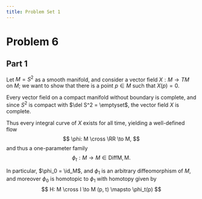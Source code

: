 ```yaml
---
title: Problem Set 1
---
```


# Problem 6

## Part 1

Let $M = S^2$ as a smooth manifold, and consider a vector field $X: M \to TM$ on $M$; we want to show that there is a point $p\in M$ such that $X(p) = 0$.

Every vector field on a compact manifold without boundary is complete, and since $S^2$ is compact with $\del S^2 = \emptyset$, the vector field $X$ is complete.

Thus every integral curve of $X$ exists for all time, yielding a well-defined flow 
$$
\phi: M \cross \RR \to M,
$$ 
and thus a one-parameter family 
$$
\phi_t: M \to M \in \mathrm{Diff{M, M}}.
$$ 

In particular, $\phi_0 = \id_M$, and $\phi_1$ is an arbitrary diffeomorphism of $M$, and moreover $\phi_0$ is homotopic to $\phi_1$ with homotopy given by 
$$
H: M \cross I \to M
(p, t) \mapsto \phi_t(p)
$$
